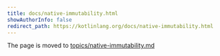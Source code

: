 ```yaml
---
title: docs/native-immutability.html
showAuthorInfo: false
redirect_path: https://kotlinlang.org/docs/native-immutability.html
---
```


The page is moved to [topics/native-immutability.md](docs/topics/native-immutability.md)
